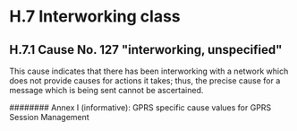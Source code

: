 
H.7 Interworking class
======================

H.7.1 Cause No. 127 \"interworking, unspecified\"
-------------------------------------------------

This cause indicates that there has been interworking with a network
which does not provide causes for actions it takes; thus, the precise
cause for a message which is being sent cannot be ascertained.

########  Annex I (informative): GPRS specific cause values for GPRS Session Management
